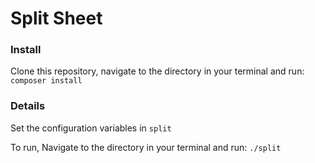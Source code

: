 # Split Sheet

### Install
Clone this repository, navigate to the directory in your terminal and run:
```composer install```

### Details
Set the configuration variables in ```split```

To run, 
Navigate to the directory in your terminal and run:
```./split```

